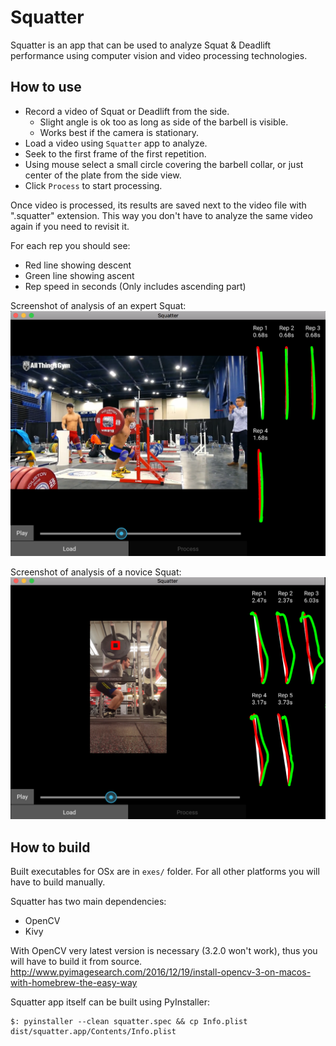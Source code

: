 Squatter
========

Squatter is an app that can be used to analyze Squat & Deadlift performance
using computer vision and video processing technologies.

How to use
----------

* Record a video of Squat or Deadlift from the side. 
  * Slight angle is ok too as long as side of the barbell is visible.
  * Works best if the camera is stationary.
* Load a video using `Squatter` app to analyze.
* Seek to the first frame of the first repetition.
* Using mouse select a small circle covering the barbell collar, or just
  center of the plate from the side view.
* Click `Process` to start processing.

Once video is processed, its results are saved next to the video file with ".squatter"
extension. This way you don't have to analyze the same video again if you need to revisit it.

For each rep you should see: 
* Red line showing descent
* Green line showing ascent
* Rep speed in seconds (Only includes ascending part)

Screenshot of analysis of an expert Squat:
![expert squat](res/squat1.png)

Screenshot of analysis of a novice Squat:
![novice squat](res/squat2.png)


How to build
------------

Built executables for OSx are in `exes/` folder. For all other platforms you will have
to build manually. 

Squatter has two main dependencies:
* OpenCV
* Kivy

With OpenCV very latest version is necessary (3.2.0 won't work), thus you will have to 
build it from source.
http://www.pyimagesearch.com/2016/12/19/install-opencv-3-on-macos-with-homebrew-the-easy-way

Squatter app itself can be built using PyInstaller:
```
$: pyinstaller --clean squatter.spec && cp Info.plist dist/squatter.app/Contents/Info.plist
```

